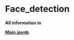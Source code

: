 # Face_detection
#### All information in <p><a href="https://github.com/ArtyomPro/Face_detection/blob/master/Main.ipynb" title="заголовок">Main.ipynb</a>
